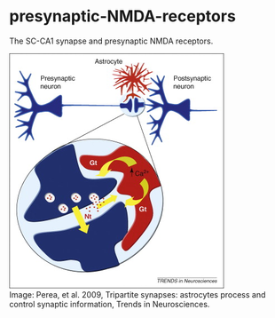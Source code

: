 # presynaptic-NMDA-receptors

The SC-CA1 synapse and presynaptic NMDA receptors. 


<img src=https://github.com/peter-426/presynaptic-NMDA-receptors/blob/main/graphics/tripartite.jpg > <br>
Image: Perea, et al. 2009, Tripartite synapses: astrocytes process and control synaptic information, Trends in Neurosciences.
